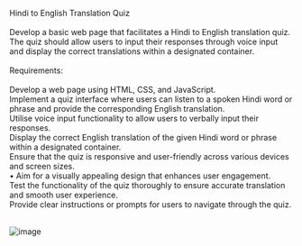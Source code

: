 Hindi to English Translation Quiz
<br><br>
Develop a basic web page that facilitates a Hindi to English translation quiz. The quiz should allow users to input their responses through voice input and display the correct translations within a designated container.
<br><br>
Requirements:
<br><br>
Develop a web page using HTML, CSS, and JavaScript.<br>
Implement a quiz interface where users can listen to a spoken Hindi word or phrase and provide the corresponding English translation.<br>
Utilise voice input functionality to allow users to verbally input their responses.<br>
Display the correct English translation of the given Hindi word or phrase within a designated container.<br>
Ensure that the quiz is responsive and user-friendly across various devices and screen sizes.<br>
• Aim for a visually appealing design that enhances user engagement.<br>
Test the functionality of the quiz thoroughly to ensure accurate translation and smooth user experience.<br>
Provide clear instructions or prompts for users to navigate through the quiz.<br><br>

![image]("C:\Users\Admin\Desktop\Task3Rajeshwari\assets")
